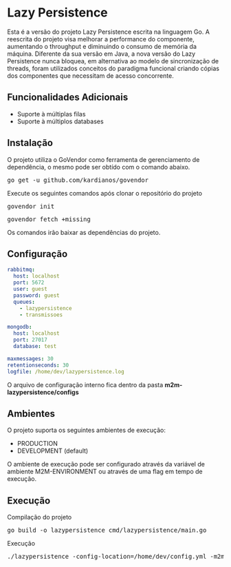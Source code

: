 <h1>Lazy Persistence</h1>
Esta é a versão do projeto Lazy Persistence escrita na linguagem Go. A reescrita do projeto visa melhorar a performance do componente,
aumentando o throughput e diminuindo o consumo de memória da máquina.
Diferente da sua versão em Java, a nova versão do Lazy Persistence nunca bloquea, em alternativa ao modelo de sincronização de threads, 
foram utilizados conceitos do paradigma funcional criando cópias dos componentes que necessitam de acesso concorrente. 


<h2>Funcionalidades Adicionais</h2>
<ul>
<li>Suporte à múltiplas filas</li>
<li>Suporte à múltiplos databases</li>
</ul>

<h2>Instalação</h2>
O projeto utiliza o GoVendor como ferramenta de gerenciamento de dependência, o mesmo pode ser obtído com o comando abaixo. 

<pre>
go get -u github.com/kardianos/govendor
</pre>

Execute os seguintes comandos após clonar o repositório do projeto

<pre>
govendor init
</pre>
<pre>
govendor fetch +missing
</pre>

Os comandos irão baixar as dependências do projeto. 

<h2>Configuração</h2>

```yaml
rabbitmq: 
  host: localhost 
  port: 5672
  user: guest
  password: guest
  queues:
    - lazypersistence
    - transmissoes

mongodb: 
  host: localhost 
  port: 27017
  database: test

maxmessages: 30
retentionseconds: 30
logfile: /home/dev/lazypersistence.log
```
O arquivo de configuração interno fica dentro da pasta <b>m2m-lazypersistence/configs</b>

<h2>Ambientes</h2>
O projeto suporta os seguintes ambientes de execução: 

<ul>
<li>PRODUCTION</li>
<li>DEVELOPMENT (default)</li>
</ul>

O ambiente de execução pode ser configurado através da variável de ambiente M2M-ENVIRONMENT ou através de uma flag em tempo de execução.

<h2>Execução</h2>

Compilação do projeto
<pre>
go build -o lazypersistence cmd/lazypersistence/main.go
</pre>
Execução
<pre>
./lazypersistence -config-location=/home/dev/config.yml -m2m-environment=PRODUCTION
</pre>
